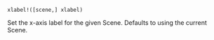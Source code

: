 ```
xlabel!([scene,] xlabel)
```

Set the x-axis label for the given Scene. Defaults to using the current Scene.
